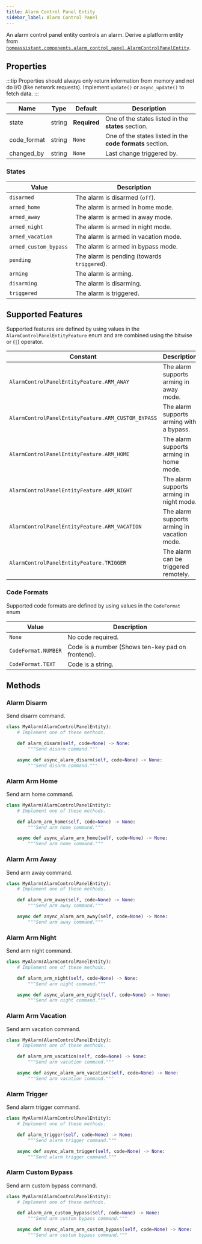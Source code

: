 ```yaml
---
title: Alarm Control Panel Entity
sidebar_label: Alarm Control Panel
---
```


An alarm control panel entity controls an alarm.  Derive a platform entity from [`homeassistant.components.alarm_control_panel.AlarmControlPanelEntity`](https://github.com/home-assistant/core/blob/dev/homeassistant/components/alarm_control_panel/__init__.py).

## Properties

:::tip
Properties should always only return information from memory and not do I/O (like network requests). Implement `update()` or `async_update()` to fetch data.
:::

| Name | Type | Default | Description
| ---- | ---- | ------- | -----------
| state | string | **Required** | One of the states listed in the **states** section.
| code_format | string | `None` | One of the states listed in the **code formats** section.
| changed_by | string | `None` | Last change triggered by.

### States

| Value | Description
| ----- | -----------
| `disarmed` | The alarm is disarmed (`off`).
| `armed_home` | The alarm is armed in home mode.
| `armed_away` | The alarm is armed in away mode.
| `armed_night` | The alarm is armed in night mode.
| `armed_vacation` | The alarm is armed in vacation mode.
| `armed_custom_bypass` |  The alarm is armed in bypass mode.
| `pending` | The alarm is pending (towards `triggered`).
| `arming` | The alarm is arming.
| `disarming` | The alarm is disarming.
| `triggered` | The alarm is triggered.

## Supported Features

Supported features are defined by using values in the `AlarmControlPanelEntityFeature` enum
and are combined using the bitwise or (`|`) operator.

| Constant | Description |
|----------|--------------------------------------|
| `AlarmControlPanelEntityFeature.ARM_AWAY` | The alarm supports arming in away mode.
| `AlarmControlPanelEntityFeature.ARM_CUSTOM_BYPASS` | The alarm supports arming with a bypass.
| `AlarmControlPanelEntityFeature.ARM_HOME` | The alarm supports arming in home mode.
| `AlarmControlPanelEntityFeature.ARM_NIGHT` | The alarm supports arming in night mode.
| `AlarmControlPanelEntityFeature.ARM_VACATION` | The alarm supports arming in vacation mode.
| `AlarmControlPanelEntityFeature.TRIGGER` | The alarm can be triggered remotely.

### Code Formats

Supported code formats are defined by using values in the `CodeFormat` enum

| Value | Description
| ----- | -----------
| `None` | No code required.
| `CodeFormat.NUMBER` | Code is a number (Shows ten-key pad on frontend).
| `CodeFormat.TEXT` | Code is a string.

## Methods

### Alarm Disarm

Send disarm command.

```python
class MyAlarm(AlarmControlPanelEntity):
    # Implement one of these methods.

    def alarm_disarm(self, code=None) -> None:
        """Send disarm command."""

    async def async_alarm_disarm(self, code=None) -> None:
        """Send disarm command."""
```

### Alarm Arm Home

Send arm home command.

```python
class MyAlarm(AlarmControlPanelEntity):
    # Implement one of these methods.

    def alarm_arm_home(self, code=None) -> None:
        """Send arm home command."""

    async def async_alarm_arm_home(self, code=None) -> None:
        """Send arm home command."""
```

### Alarm Arm Away

Send arm away command.

```python
class MyAlarm(AlarmControlPanelEntity):
    # Implement one of these methods.

    def alarm_arm_away(self, code=None) -> None:
        """Send arm away command."""

    async def async_alarm_arm_away(self, code=None) -> None:
        """Send arm away command."""
```

### Alarm Arm Night

Send arm night command.

```python
class MyAlarm(AlarmControlPanelEntity):
    # Implement one of these methods.

    def alarm_arm_night(self, code=None) -> None:
        """Send arm night command."""

    async def async_alarm_arm_night(self, code=None) -> None:
        """Send arm night command."""
```

### Alarm Arm Vacation

Send arm vacation command.

```python
class MyAlarm(AlarmControlPanelEntity):
    # Implement one of these methods.

    def alarm_arm_vacation(self, code=None) -> None:
        """Send arm vacation command."""

    async def async_alarm_arm_vacation(self, code=None) -> None:
        """Send arm vacation command."""
```

### Alarm Trigger

Send alarm trigger command.

```python
class MyAlarm(AlarmControlPanelEntity):
    # Implement one of these methods.

    def alarm_trigger(self, code=None) -> None:
        """Send alarm trigger command."""

    async def async_alarm_trigger(self, code=None) -> None:
        """Send alarm trigger command."""
```

### Alarm Custom Bypass

Send arm custom bypass command.

```python
class MyAlarm(AlarmControlPanelEntity):
    # Implement one of these methods.

    def alarm_arm_custom_bypass(self, code=None) -> None:
        """Send arm custom bypass command."""

    async def async_alarm_arm_custom_bypass(self, code=None) -> None:
        """Send arm custom bypass command."""
```
